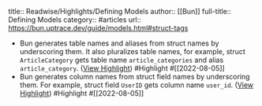 title:: Readwise/Highlights/Defining Models
author:: [[Bun]]
full-title:: Defining Models
category:: #articles
url:: https://bun.uptrace.dev/guide/models.html#struct-tags

- Bun generates table names and aliases from struct names by underscoring them. It also pluralizes table names, for example, struct `ArticleCategory` gets table name `article_categories` and alias `article_category`. ([View Highlight](https://read.readwise.io/read/01g9pa89gyp7kpc83zwz835s5n)) #Highlight #[[2022-08-05]]
- Bun generates column names from struct field names by underscoring them. For example, struct field `UserID` gets column name `user_id`. ([View Highlight](https://read.readwise.io/read/01g9pa9c24c2rk5d5webjmbngz)) #Highlight #[[2022-08-05]]